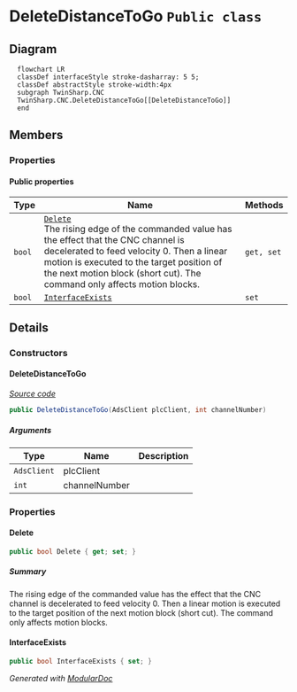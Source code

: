 # DeleteDistanceToGo `Public class`

## Diagram
```mermaid
  flowchart LR
  classDef interfaceStyle stroke-dasharray: 5 5;
  classDef abstractStyle stroke-width:4px
  subgraph TwinSharp.CNC
  TwinSharp.CNC.DeleteDistanceToGo[[DeleteDistanceToGo]]
  end
```

## Members
### Properties
#### Public  properties
| Type | Name | Methods |
| --- | --- | --- |
| `bool` | [`Delete`](#delete)<br>The rising edge of the commanded value has the effect that the CNC channel is decelerated to feed velocity 0. Then a linear motion is executed to the target position of the next motion block (short cut). The command only affects motion blocks. | `get, set` |
| `bool` | [`InterfaceExists`](#interfaceexists) | `set` |

## Details
### Constructors
#### DeleteDistanceToGo
[*Source code*](https://github.com///blob//TwinSharp/CNC/DeleteDistanceToGo.cs#L11)
```csharp
public DeleteDistanceToGo(AdsClient plcClient, int channelNumber)
```
##### Arguments
| Type | Name | Description |
| --- | --- | --- |
| `AdsClient` | plcClient |   |
| `int` | channelNumber |   |

### Properties
#### Delete
```csharp
public bool Delete { get; set; }
```
##### Summary
The rising edge of the commanded value has the effect that the CNC channel is decelerated to feed velocity 0. Then a linear motion is executed to the target position of the next motion block (short cut). The command only affects motion blocks.

#### InterfaceExists
```csharp
public bool InterfaceExists { set; }
```

*Generated with* [*ModularDoc*](https://github.com/hailstorm75/ModularDoc)

